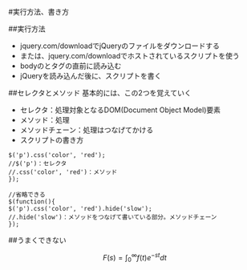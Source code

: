 #実行方法、書き方

##実行方法

* jquery.com/downloadでjQueryのファイルをダウンロードする
* または、jquery.com/downloadでホストされているスクリプトを使う
* bodyのとタグの直前に読み込む
* jQueryを読み込んだ後に、スクリプトを書く

##セレクタとメソッド
基本的には、この2つを覚えていく

* セレクタ：処理対象となるDOM(Document Object Model)要素
* メソッド：処理
* メソッドチェーン：処理はつなげてかける
* スクリプトの書き方

``` $(document).ready(function(){
$('p').css('color', 'red');
//$('p')：セレクタ
//.css('color', 'red')：メソッド
});

//省略できる
$(function(){
$('p').css('color', 'red').hide('slow');
//.hide('slow')：メソッドをつなげて書いている部分。メソッドチェーン
});
```

##うまくできない

``` math
F(s)=\int_{0}^{\infty}f(t)e^{-st}dt
```


